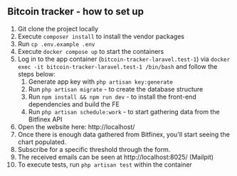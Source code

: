## Bitcoin tracker - how to set up

1. Git clone the project locally
2. Execute `composer install` to install the vendor packages
3. Run `cp .env.example .env`
4. Execute `docker compose up` to start the containers
5. Log in to the app container (`bitcoin-tracker-laravel.test-1`) via `docker exec -it bitcoin-tracker-laravel.test-1 /bin/bash` and follow the steps below:
   1. Generate app key with `php artisan key:generate`
   2. Run `php artisan migrate` - to create the database structure
   3. Run `npm install && npm run dev` - to install the front-end dependencies and build the FE
   4. Run `php artisan schedule:work` - to start gathering data from the Bitfinex API
6. Open the website here: http://localhost/
7. Once there is enough data gathered from Bitfinex, you'll start seeing the chart populated.
8. Subscribe for a specific threshold through the form.
9. The received emails can be seen at http://localhost:8025/ (Mailpit)
10. To execute tests, run `php artisan test` within the container

